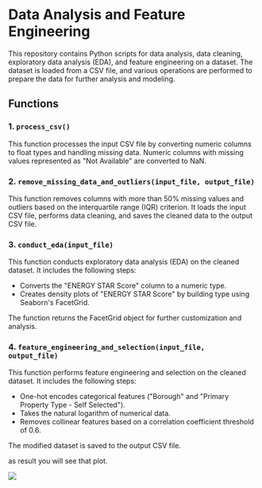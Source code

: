 # Data Analysis and Feature Engineering

This repository contains Python scripts for data analysis, data cleaning, exploratory data analysis (EDA), and feature engineering on a dataset. The dataset is loaded from a CSV file, and various operations are performed to prepare the data for further analysis and modeling.

## Functions

### 1. `process_csv()`

This function processes the input CSV file by converting numeric columns to float types and handling missing data. Numeric columns with missing values represented as "Not Available" are converted to NaN.

### 2. `remove_missing_data_and_outliers(input_file, output_file)`

This function removes columns with more than 50% missing values and outliers based on the interquartile range (IQR) criterion. It loads the input CSV file, performs data cleaning, and saves the cleaned data to the output CSV file.

### 3. `conduct_eda(input_file)`

This function conducts exploratory data analysis (EDA) on the cleaned dataset. It includes the following steps:

- Converts the "ENERGY STAR Score" column to a numeric type.
- Creates density plots of "ENERGY STAR Score" by building type using Seaborn's FacetGrid.

The function returns the FacetGrid object for further customization and analysis.

### 4. `feature_engineering_and_selection(input_file, output_file)`

This function performs feature engineering and selection on the cleaned dataset. It includes the following steps:

- One-hot encodes categorical features ("Borough" and "Primary Property Type - Self Selected").
- Takes the natural logarithm of numerical data.
- Removes collinear features based on a correlation coefficient threshold of 0.6.

The modified dataset is saved to the output CSV file.

as result you will see that plot. 


<img src="https://media.discordapp.net/attachments/917547349864230912/1157392875819126914/image.png?ex=6518719c&is=6517201c&hm=fe706d1d65ca0f42fb5ad0e02d2dc691e76df22b41d636078962114c9cc2201a&=&width=252&height=671">